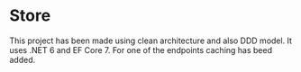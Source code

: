 # Store
This project has been made using clean architecture and also DDD model. It uses .NET 6 and EF Core 7. For one of the endpoints caching has beed added.
